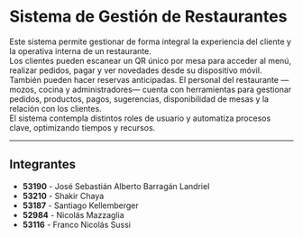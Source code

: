 # **Sistema de Gestión de Restaurantes**

Este sistema permite gestionar de forma integral la experiencia del cliente y la operativa interna de un restaurante.  
Los clientes pueden escanear un QR único por mesa para acceder al menú, realizar pedidos, pagar y ver novedades desde su dispositivo móvil.  
También pueden hacer reservas anticipadas. El personal del restaurante —mozos, cocina y administradores— cuenta con herramientas para gestionar pedidos, productos, pagos, sugerencias, disponibilidad de mesas y la relación con los clientes.  
El sistema contempla distintos roles de usuario y automatiza procesos clave, optimizando tiempos y recursos.

---

## Integrantes

- **53190** - José Sebastián Alberto Barragán Landriel  
- **53210** - Shakir Chaya  
- **53187** - Santiago Kellemberger  
- **52984** - Nicolás Mazzaglia  
- **53116** - Franco Nicolás Sussi

